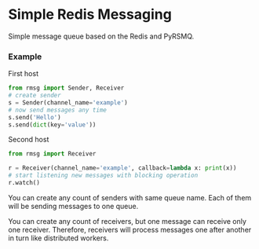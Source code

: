 # Simple Redis Messaging

Simple message queue based on the Redis and PyRSMQ. 

### Example

First host

```python
from rmsg import Sender, Receiver
# create sender
s = Sender(channel_name='example')
# now send messages any time
s.send('Hello')
s.send(dict(key='value'))
```

Second host

```python
from rmsg import Receiver

r = Receiver(channel_name='example', callback=lambda x: print(x))
# start listening new messages with blocking operation
r.watch()
```

You can create any count of senders with same queue name. Each of them will be sending messages to one queue.

You can create any count of receivers, but one message can receive only one receiver. 
Therefore, receivers will process messages one after another in turn like distributed workers.